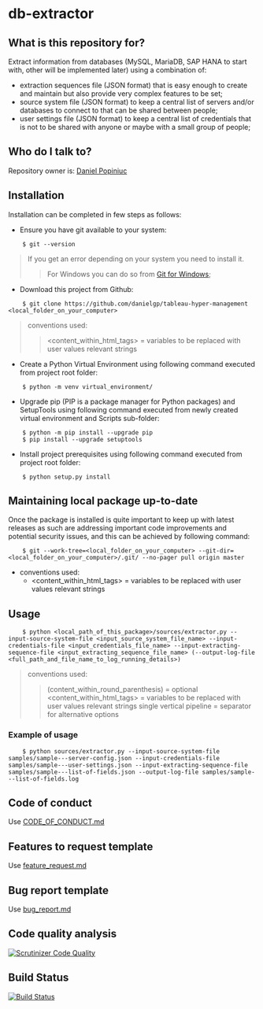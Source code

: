 # db-extractor


## What is this repository for?

Extract information from databases (MySQL, MariaDB, SAP HANA to start with, other will be implemented later) using a combination of:
* extraction sequences file (JSON format) that is easy enough to create and maintain but also provide very complex features to be set;
* source system file (JSON format) to keep a central list of servers and/or databases to connect to that can be shared between people;
* user settings file (JSON format) to keep a central list of credentials that is not to be shared with anyone or maybe with a small group of people; 

## Who do I talk to?

Repository owner is: [Daniel Popiniuc](mailto:danielpopiniuc@gmail.com)


## Installation

Installation can be completed in few steps as follows:
* Ensure you have git available to your system:
```
    $ git --version
```
> If you get an error depending on your system you need to install it.
>> For Windows you can do so from [Git for Windows](https://github.com/git-for-windows/git/releases/);
* Download this project from Github:
```
    $ git clone https://github.com/danielgp/tableau-hyper-management <local_folder_on_your_computer>
```
> conventions used:
>> <content_within_html_tags> = variables to be replaced with user values relevant strings
* Create a Python Virtual Environment using following command executed from project root folder:
```
    $ python -m venv virtual_environment/
```
* Upgrade pip (PIP is a package manager for Python packages) and SetupTools using following command executed from newly created virtual environment and Scripts sub-folder:
```
    $ python -m pip install --upgrade pip
    $ pip install --upgrade setuptools
```
* Install project prerequisites using following command executed from project root folder:
```
    $ python setup.py install
```


## Maintaining local package up-to-date

Once the package is installed is quite important to keep up with latest releases as such are addressing important code improvements and potential security issues, and this can be achieved by following command:
```
    $ git --work-tree=<local_folder_on_your_computer> --git-dir=<local_folder_on_your_computer>/.git/ --no-pager pull origin master
```
- conventions used:
    - <content_within_html_tags> = variables to be replaced with user values relevant strings


## Usage

```
    $ python <local_path_of_this_package>/sources/extractor.py --input-source-system-file <input_source_system_file_name> --input-credentials-file <input_credentials_file_name> --input-extracting-sequence-file <input_extracting_sequence_file_name> (--output-log-file <full_path_and_file_name_to_log_running_details>)
```
> conventions used:
>> (content_within_round_parenthesis) = optional
>> <content_within_html_tags> = variables to be replaced with user values relevant strings
>> single vertical pipeline = separator for alternative options

### Example of usage
```
    $ python sources/extractor.py --input-source-system-file samples/sample---server-config.json --input-credentials-file samples/sample---user-settings.json --input-extracting-sequence-file samples/sample---list-of-fields.json --output-log-file samples/sample---list-of-fields.log
```

## Code of conduct

Use [CODE_OF_CONDUCT.md](.github/CODE_OF_CONDUCT.md)

## Features to request template

Use [feature_request.md](.github/ISSUE_TEMPLATE/feature_request.md)

## Bug report template

Use [bug_report.md](.github/ISSUE_TEMPLATE/bug_report.md)

## Code quality analysis
[![Scrutinizer Code Quality](https://scrutinizer-ci.com/g/danielgp/db-extractor/badges/quality-score.png?b=master)](https://scrutinizer-ci.com/g/danielgp/db-extractor/?branch=master)

## Build Status
[![Build Status](https://scrutinizer-ci.com/g/danielgp/db-extractor/badges/build.png?b=master)](https://scrutinizer-ci.com/g/danielgp/db-extractor/build-status/master)
